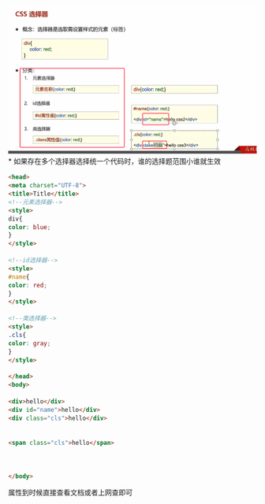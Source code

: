 ![](assets/03CSS选择器和属性/file-20250702213741979.png)*  如果存在多个选择器选择统一个代码时，谁的选择题范围小谁就生效

```html
<head>  
<meta charset="UTF-8">  
<title>Title</title>  
<!--元素选择器-->  
<style>  
div{  
color: blue;  
}  
</style>  
  
<!--id选择器-->  
<style>  
#name{  
color: red;  
}  
</style>  
  
<!--类选择器-->  
<style>  
.cls{  
color: gray;  
}  
</style>  
  
</head>  
<body>  
  
<div>hello</div>  
<div id="name">hello</div>  
<div class="cls">hello</div>  
  
  
<span class="cls">hello</span>  
  
  
  
</body>
```

属性到时候直接查看文档或者上网查即可